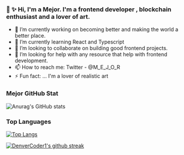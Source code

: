 
###  👋 ✨ Hi, I'm a Mejor. I'm a frontend developer , blockchain enthusiast and a lover of art.


- 🔭 I’m currently working on becoming better and making the world a better place.
- 🌱 I’m currently learning React and Typescript
- 👯 I’m looking to collaborate on building good frontend projects.
- 🤔 I’m looking for help with any resource that help with frontend development.
- 📫 How to reach me: Twitter - @M_E_J_O_R
- ⚡ Fun fact: ... I'm a lover of realistic art

### Mejor GitHub Stat
![Anurag's GitHub stats](https://github-readme-stats.vercel.app/api?username=M-E-J-O-R&show_icons=true&theme=dracula)

### Top Languages
[![Top Langs](https://github-readme-stats.vercel.app/api/top-langs/?username=M-E-J-O-R&langs_count=8)](https://github.com/anuraghazra/github-readme-stats)

[![DenverCoder1's github streak](https://github-readme-streak-stats.herokuapp.com/?user=M-E-J-O-R&theme=blue-green)](https://github.com/DenverCoder1/github-readme-streak-stats)
